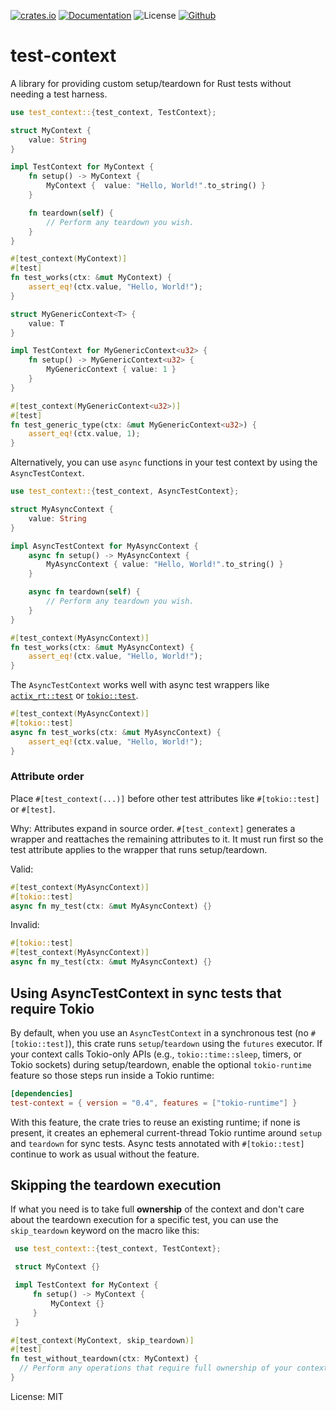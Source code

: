 [![crates.io](https://img.shields.io/crates/v/test-context?label=latest)](https://crates.io/crates/test-context)
[![Documentation](https://docs.rs/test-context/badge.svg)](https://docs.rs/test-context)
![License](https://img.shields.io/crates/l/test-context.svg)
[![Github](https://github.com/markhildreth/test-context/workflows/Rust/badge.svg?branch=main)](https://github.com/markhildreth/test-context/actions)

# test-context

A library for providing custom setup/teardown for Rust tests without needing a test harness.

```rust
use test_context::{test_context, TestContext};

struct MyContext {
    value: String
}

impl TestContext for MyContext {
    fn setup() -> MyContext {
        MyContext {  value: "Hello, World!".to_string() }
    }

    fn teardown(self) {
        // Perform any teardown you wish.
    }
}

#[test_context(MyContext)]
#[test]
fn test_works(ctx: &mut MyContext) {
    assert_eq!(ctx.value, "Hello, World!");
}

struct MyGenericContext<T> {
    value: T
}

impl TestContext for MyGenericContext<u32> {
    fn setup() -> MyGenericContext<u32> {
        MyGenericContext { value: 1 }
    }
}

#[test_context(MyGenericContext<u32>)]
#[test]
fn test_generic_type(ctx: &mut MyGenericContext<u32>) {
    assert_eq!(ctx.value, 1);
}
```

Alternatively, you can use `async` functions in your test context by using the
`AsyncTestContext`.

```rust
use test_context::{test_context, AsyncTestContext};

struct MyAsyncContext {
    value: String
}

impl AsyncTestContext for MyAsyncContext {
    async fn setup() -> MyAsyncContext {
        MyAsyncContext { value: "Hello, World!".to_string() }
    }

    async fn teardown(self) {
        // Perform any teardown you wish.
    }
}

#[test_context(MyAsyncContext)]
fn test_works(ctx: &mut MyAsyncContext) {
    assert_eq!(ctx.value, "Hello, World!");
}
```

The `AsyncTestContext` works well with async test wrappers like
[`actix_rt::test`](https://docs.rs/actix-rt/1.1.1/actix_rt/attr.test.html) or
[`tokio::test`](https://docs.rs/tokio/1.0.2/tokio/attr.test.html).

```rust
#[test_context(MyAsyncContext)]
#[tokio::test]
async fn test_works(ctx: &mut MyAsyncContext) {
    assert_eq!(ctx.value, "Hello, World!");
}
```

### Attribute order

Place `#[test_context(...)]` before other test attributes like `#[tokio::test]` or `#[test]`.

Why: Attributes expand in source order. `#[test_context]` generates a wrapper and reattaches
the remaining attributes to it. It must run first so the test attribute applies to the wrapper
that runs setup/teardown.

Valid:

```rust
#[test_context(MyAsyncContext)]
#[tokio::test]
async fn my_test(ctx: &mut MyAsyncContext) {}
```

Invalid:

```rust
#[tokio::test]
#[test_context(MyAsyncContext)]
async fn my_test(ctx: &mut MyAsyncContext) {}
```

## Using AsyncTestContext in sync tests that require Tokio

By default, when you use an `AsyncTestContext` in a synchronous test (no `#[tokio::test]`),
this crate runs `setup`/`teardown` using the `futures` executor. If your context calls
Tokio-only APIs (e.g., `tokio::time::sleep`, timers, or Tokio sockets) during setup/teardown,
enable the optional `tokio-runtime` feature so those steps run inside a Tokio runtime:

```toml
[dependencies]
test-context = { version = "0.4", features = ["tokio-runtime"] }
```

With this feature, the crate tries to reuse an existing runtime; if none is present, it creates
an ephemeral current-thread Tokio runtime around `setup` and `teardown` for sync tests. Async
tests annotated with `#[tokio::test]` continue to work as usual without the feature.

## Skipping the teardown execution

If what you need is to take full **ownership** of the context and don't care about the
teardown execution for a specific test, you can use the `skip_teardown` keyword on the macro
like this:

```rust
 use test_context::{test_context, TestContext};

 struct MyContext {}

 impl TestContext for MyContext {
     fn setup() -> MyContext {
         MyContext {}
     }
 }

#[test_context(MyContext, skip_teardown)]
#[test]
fn test_without_teardown(ctx: MyContext) {
  // Perform any operations that require full ownership of your context
}
```

License: MIT
